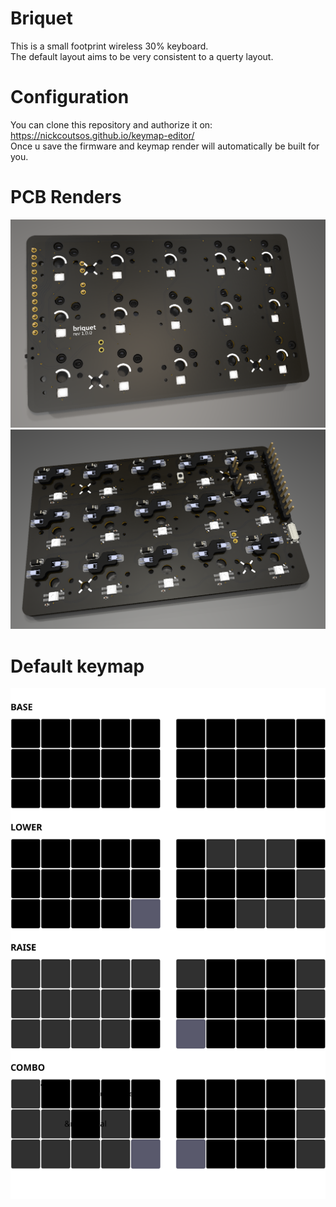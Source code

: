 # Briquet
This is a small footprint wireless 30% keyboard.  
The default layout aims to be very consistent to a querty layout.  

# Configuration
You can clone this repository and authorize it on:  
https://nickcoutsos.github.io/keymap-editor/  
Once u save the firmware and keymap render will automatically be built for you.  

# PCB Renders
![keymap](./renders/top.png)
![keymap](./renders/bottom.png)


# Default keymap
![keymap](./renders/briquet.svg)